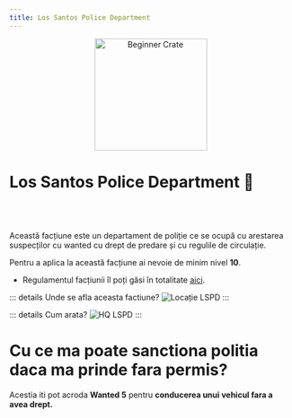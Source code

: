 ```yaml
---
title: Los Santos Police Department
---
```


<p align="center">
    <img width="200" src="https://i.imgur.com/vtsWPO6.png" alt="Beginner Crate">
</p>

# Los Santos Police Department 👮 
<br> <br> <br> 
Această facțiune este un departament de poliție ce se ocupă cu arestarea suspecților cu wanted cu drept de predare și cu regulile de circulație.

Pentru a aplica la această facțiune ai nevoie de minim nivel **10**.

- Regulamentul facțiunii îl poți găsi în totalitate [aici](https://ragepanel.b-hood.ro/rules/view/regulament-departamente "Link regulament LSPD").

::: details Unde se afla aceasta factiune?
![Locație LSPD](https://i.imgur.com/Q2k74mD.png "Locație LSPD")
:::

::: details Cum arata?
![HQ LSPD](https://i.imgur.com/LhjHJK4.png "HQ LSPD")
:::

# Cu ce ma poate sanctiona politia daca ma prinde fara permis?
Acestia iti pot acroda **Wanted 5** pentru **conducerea unui vehicul fara a avea drept.**
